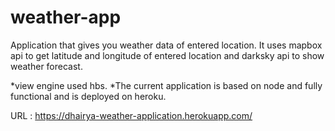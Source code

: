 # weather-app
Application that gives you weather data of entered location.
It uses mapbox api to get latitude and longitude of entered location and darksky api to show weather forecast.

*view engine used hbs.
*The current application is based on node and fully functional and is deployed on heroku.

URL :
https://dhairya-weather-application.herokuapp.com/

